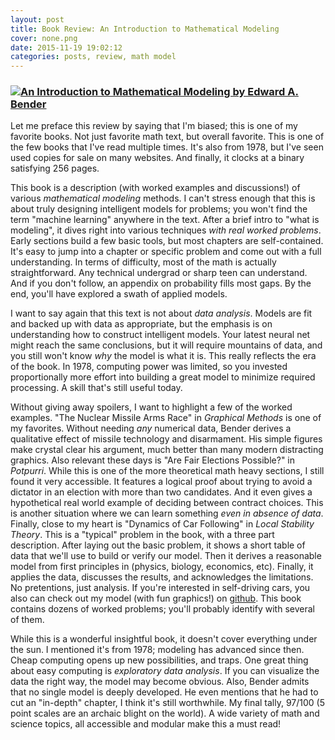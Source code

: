 ```yaml
---
layout: post
title: Book Review: An Introduction to Mathematical Modeling
cover: none.png
date: 2015-11-19 19:02:12 
categories: posts, review, math model
---
```


### [![An Introduction to Mathematical Modeling by Edward A. Bender](http://ecx.images-amazon.com/images/I/41BC3H33BML._SX282_BO1,204,203,200_.jpg)](https://books.google.com/books?id=adf515kSDOkC)



Let me preface this review by saying that I'm biased; this is one of my favorite books.  Not just favorite math text, but overall favorite.  This is one of the few books that I've read multiple times.  It's also from 1978, but I've seen used copies for sale on many websites.  And finally, it clocks at a binary satisfying 256 pages.

This book is a description (with worked examples and discussions!) of various *mathematical modeling* methods.  I can't stress enough that this is about truly designing intelligent models for problems; you won't find the term "machine learning" anywhere in the text.  After a brief intro to "what is modeling", it dives right into various techniques *with real worked problems*.  Early sections build a few basic tools, but most chapters are self-contained.  It's easy to jump into a chapter or specific problem and come out with a full understanding.  In terms of difficulty, most of the math is actually straightforward.  Any technical undergrad or sharp teen can understand.  And if you don't follow, an appendix on probability fills most gaps.  By the end, you'll have explored a swath of applied models.

I want to say again that this text is not about *data analysis*.  Models are fit and backed up with data as appropriate, but the emphasis is on understanding how to construct intelligent models.  Your latest neural net might reach the same conclusions, but it will require mountains of data, and you still won't know *why* the model is what it is.  This really reflects the era of the book.  In 1978, computing power was limited, so you invested proportionally more effort into building a great model to minimize required processing.  A skill that's still useful today.

Without giving away spoilers, I want to highlight a few of the worked examples.  "The Nuclear Missile Arms Race" in *Graphical Methods* is one of my favorites.  Without needing *any* numerical data, Bender derives a qualitative effect of missile technology and disarmament.  His simple figures make crystal clear his argument, much better than many modern distracting graphics.  Also relevant these days is "Are Fair Elections Possible?" in *Potpurri*.  While this is one of the more theoretical math heavy sections, I still found it very accessible.  It features a logical proof about trying to avoid a dictator in an election with more than two candidates.  And it even gives a hypothetical real world example of deciding between contract choices.  This is another situation where we can learn something *even in absence of data*.  Finally, close to my heart is "Dynamics of Car Following" in *Local Stability Theory*.  This is a "typical" problem in the book, with a three part description.  After laying out the basic problem, it shows a short table of data that we'll use to build or verify our model.  Then it derives a reasonable model from first principles in (physics, biology, economics, etc).  Finally, it applies the data, discusses the results, and acknowledges the limitations.  No pretentions, just analysis.  If you're interested in self-driving cars, you also can check out my model (with fun graphics!) on [github](https://github.com/dvbuntu/oddities).  This book contains dozens of worked problems; you'll probably identify with several of them.

While this is a wonderful insightful book, it doesn't cover everything under the sun.  I mentioned it's from 1978; modeling has advanced since then.  Cheap computing opens up new possibilities, and traps.  One great thing about easy computing is *exploratory data analysis*.  If you can visualize the data the right way, the model may become obvious.  Also, Bender admits that no single model is deeply developed.  He even mentions that he had to cut an "in-depth" chapter, I think it's still worthwhile.  My final tally, 97/100 (5 point scales are an archaic blight on the world).  A wide variety of math and science topics, all accessible and modular make this a must read!
